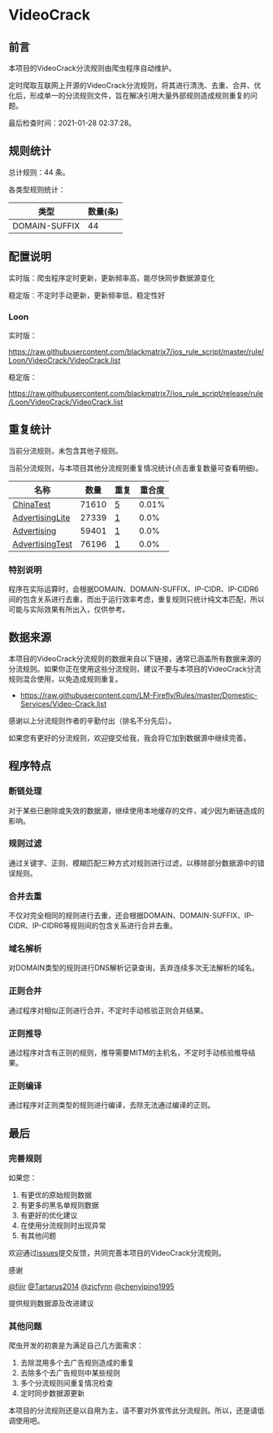 # VideoCrack

## 前言

本项目的VideoCrack分流规则由爬虫程序自动维护。

定时爬取互联网上开源的VideoCrack分流规则，将其进行清洗、去重、合并、优化后，形成单一的分流规则文件，旨在解决引用大量外部规则造成规则重复的问题。



最后检查时间：2021-01-28 02:37:28。

## 规则统计

总计规则：44 条。

各类型规则统计：

| 类型 | 数量(条) |
| ---- | ---- |
| DOMAIN-SUFFIX | 44 |
## 配置说明

实时版：爬虫程序定时更新，更新频率高，能尽快同步数据源变化

稳定版：不定时手动更新，更新频率低，稳定性好

### Loon 
实时版：

https://raw.githubusercontent.com/blackmatrix7/ios_rule_script/master/rule/Loon/VideoCrack/VideoCrack.list

稳定版：

https://raw.githubusercontent.com/blackmatrix7/ios_rule_script/release/rule/Loon/VideoCrack/VideoCrack.list

## 重复统计


当前分流规则，未包含其他子规则。


当前分流规则，与本项目其他分流规则重复情况统计(点击重复数量可查看明细)。



| 名称 | 数量 | 重复 | 重合度 |
| ---- | ---- | ---- | ------ |
|  [ChinaTest](https://github.com/blackmatrix7/ios_rule_script/tree/master/rule/Loon/ChinaTest)    | 71610   | [5](https://raw.githubusercontent.com/blackmatrix7/ios_rule_script/master/rule/Loon/VideoCrack/VideoCrack_Repeat.list)   |   0.01% |
|  [AdvertisingLite](https://github.com/blackmatrix7/ios_rule_script/tree/master/rule/Loon/AdvertisingLite)    | 27339   | [1](https://raw.githubusercontent.com/blackmatrix7/ios_rule_script/master/rule/Loon/VideoCrack/VideoCrack_Repeat.list)   |   0.0% |
|  [Advertising](https://github.com/blackmatrix7/ios_rule_script/tree/master/rule/Loon/Advertising)    | 59401   | [1](https://raw.githubusercontent.com/blackmatrix7/ios_rule_script/master/rule/Loon/VideoCrack/VideoCrack_Repeat.list)   |   0.0% |
|  [AdvertisingTest](https://github.com/blackmatrix7/ios_rule_script/tree/master/rule/Loon/AdvertisingTest)    | 76196   | [1](https://raw.githubusercontent.com/blackmatrix7/ios_rule_script/master/rule/Loon/VideoCrack/VideoCrack_Repeat.list)   |   0.0% |
### 特别说明
程序在实际运算时，会根据DOMAIN、DOMAIN-SUFFIX、IP-CIDR、IP-CIDR6间的包含关系进行去重，而出于运行效率考虑，重复规则只统计纯文本匹配，所以可能与实际效果有所出入，仅供参考。

## 数据来源

本项目的VideoCrack分流规则的数据来自以下链接，通常已涵盖所有数据来源的分流规则。如果你正在使用这些分流规则，建议不要与本项目的VideoCrack分流规则混合使用，以免造成规则重复。

- https://raw.githubusercontent.com/LM-Firefly/Rules/master/Domestic-Services/Video-Crack.list


感谢以上分流规则作者的辛勤付出（排名不分先后）。

如果您有更好的分流规则，欢迎提交给我，我会将它加到数据源中继续完善。

## 程序特点

### 断链处理

对于某些已删除或失效的数据源，继续使用本地缓存的文件，减少因为断链造成的影响。

### 规则过滤

通过关键字、正则、模糊匹配三种方式对规则进行过滤，以移除部分数据源中的错误规则。

### 合并去重

不仅对完全相同的规则进行去重，还会根据DOMAIN、DOMAIN-SUFFIX、IP-CIDR、IP-CIDR6等规则间的包含关系进行合并去重。

### 域名解析

对DOMAIN类型的规则进行DNS解析记录查询，丢弃连续多次无法解析的域名。

### 正则合并

通过程序对相似正则进行合并，不定时手动核验正则合并结果。

### 正则推导

通过程序对含有正则的规则，推导需要MITM的主机名，不定时手动核验推导结果。

### 正则编译

通过程序对正则类型的规则进行编译，去除无法通过编译的正则。

## 最后

### 完善规则

如果您：

1. 有更优的原始规则数据
2. 有更多的黑名单规则数据
3. 有更好的优化建议
4. 在使用分流规则时出现异常
5. 有其他问题

欢迎通过[issues](https://github.com/blackmatrix7/ios_rule_script/issues/new)提交反馈，共同完善本项目的VideoCrack分流规则。

感谢

[@fiiir](https://github.com/fiiir) [@Tartarus2014](https://github.com/Tartarus2014) [@zjcfynn](https://github.com/zjcfynn) [@chenyiping1995](https://github.com/chenyiping1995) 

提供规则数据源及改进建议

### 其他问题

爬虫开发的初衷是为满足自己几方面需求：

1. 去除混用多个去广告规则造成的重复
2. 去除多个去广告规则中某些规则
3. 多个分流规则间重复情况检查
4. 定时同步数据源更新

本项目的分流规则还是以自用为主，请不要对外宣传此分流规则。所以，还是请低调使用吧。